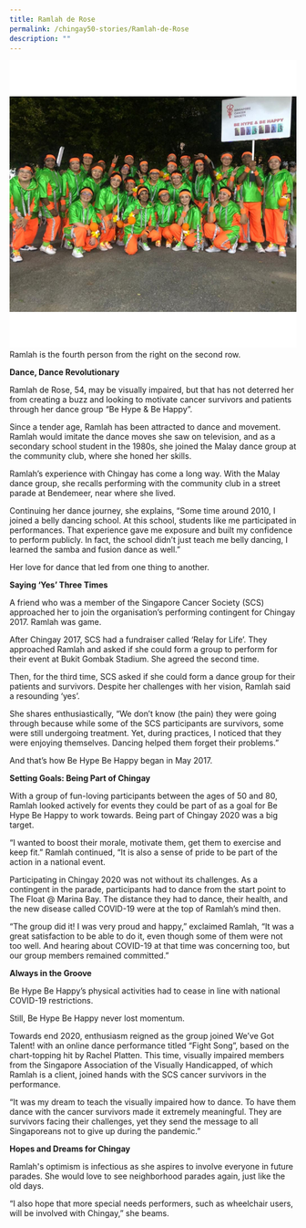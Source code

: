 ```yaml
---
title: Ramlah de Rose
permalink: /chingay50-stories/Ramlah-de-Rose
description: ""
---
```

![](/images/Chingay50%20Stories/Ramlah.png)
Ramlah is the fourth person from the right on the second row.

**Dance, Dance Revolutionary**

Ramlah de Rose, 54, may be visually impaired, but that has not deterred her from creating a buzz and looking to motivate cancer survivors and patients through her dance group “Be Hype & Be Happy”.

Since a tender age, Ramlah has been attracted to dance and movement. Ramlah would imitate the dance moves she saw on television, and as a secondary school student in the 1980s, she joined the Malay dance group at the community club, where she honed her skills.

Ramlah’s experience with Chingay has come a long way. With the Malay dance group, she recalls performing with the community club in a street parade at Bendemeer, near where she lived.

Continuing her dance journey, she explains, “Some time around 2010, I joined a belly dancing school. At this school, students like me participated in performances. That experience gave me exposure and built my confidence to perform publicly. In fact, the school didn’t just teach me belly dancing, I learned the samba and fusion dance as well.”

Her love for dance that led from one thing to another.

**Saying ‘Yes’ Three Times**

A friend who was a member of the Singapore Cancer Society (SCS) approached her to join the organisation’s performing contingent for Chingay 2017. Ramlah was game.

After Chingay 2017, SCS had a fundraiser called ‘Relay for Life’. They approached Ramlah and asked if she could form a group to perform for their event at Bukit Gombak Stadium. She agreed the second time.

Then, for the third time, SCS asked if she could form a dance group for their patients and survivors. Despite her challenges with her vision, Ramlah said a resounding ‘yes’.

She shares enthusiastically, “We don’t know (the pain) they were going through because while some of the SCS participants are survivors, some were still undergoing treatment. Yet, during practices, I noticed that they were enjoying themselves. Dancing helped them forget their problems.”

And that’s how Be Hype Be Happy began in May 2017.

**Setting Goals: Being Part of Chingay**

With a group of fun-loving participants between the ages of 50 and 80, Ramlah looked actively for events they could be part of as a goal for Be Hype Be Happy to work towards. Being part of Chingay 2020 was a big target.

“I wanted to boost their morale, motivate them, get them to exercise and keep fit.” Ramlah continued, “It is also a sense of pride to be part of the action in a national event.

Participating in Chingay 2020 was not without its challenges. As a contingent in the parade, participants had to dance from the start point to The Float @ Marina Bay. The distance they had to dance, their health, and the new disease called COVID-19 were at the top of Ramlah’s mind then.

“The group did it! I was very proud and happy,” exclaimed Ramlah, “It was a great satisfaction to be able to do it, even though some of them were not too well. And hearing about COVID-19 at that time was concerning too, but our group members remained committed.”

**Always in the Groove**

Be Hype Be Happy’s physical activities had to cease in line with national COVID-19 restrictions.

Still, Be Hype Be Happy never lost momentum.

Towards end 2020, enthusiasm reigned as the group joined We’ve Got Talent! with an online dance performance titled “Fight Song”, based on the chart-topping hit by Rachel Platten. This time, visually impaired members from the Singapore Association of the Visually Handicapped, of which Ramlah is a client, joined hands with the SCS cancer survivors in the performance.

“It was my dream to teach the visually impaired how to dance. To have them dance with the cancer survivors made it extremely meaningful. They are survivors facing their challenges, yet they send the message to all Singaporeans not to give up during the pandemic.”

**Hopes and Dreams for Chingay**

Ramlah's optimism is infectious as she aspires to involve everyone in future parades. She would love to see neighborhood parades again, just like the old days.

“I also hope that more special needs performers, such as wheelchair users, will be involved with Chingay,” she beams.
